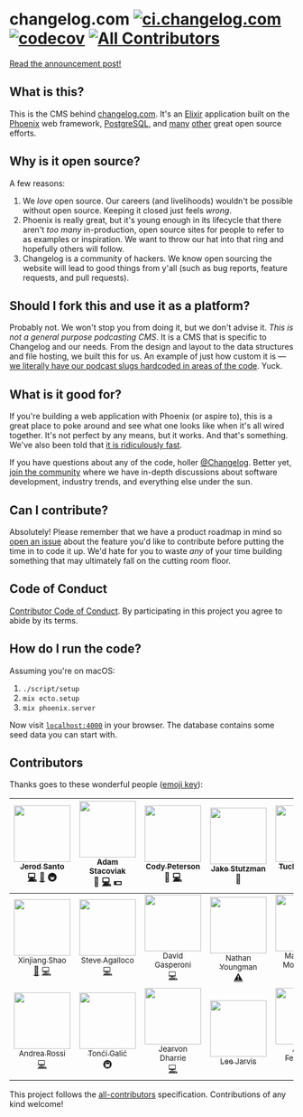 # changelog.com [![ci.changelog.com](https://ci.changelog.com/api/v1/pipelines/changelog.com/jobs/deploy/badge)](https://ci.changelog.com/teams/main/pipelines/changelog.com/jobs/deploy) [![codecov](https://codecov.io/gh/thechangelog/changelog.com/branch/master/graph/badge.svg)](https://codecov.io/gh/thechangelog/changelog.com) [![All Contributors](https://img.shields.io/badge/all_contributors-19-orange.svg?style=flat-square)](#contributors)

[Read the announcement post!](https://changelog.com/posts/changelog-is-open-source)

## What is this?

This is the CMS behind [changelog.com](https://changelog.com). It's an [Elixir](http://elixir-lang.org) application built on the [Phoenix](http://www.phoenixframework.org) web framework, [PostgreSQL](https://www.postgresql.org), and [many](https://github.com/thechangelog/changelog.com/blob/master/mix.exs#L33) [other](https://github.com/thechangelog/changelog.com/blob/master/package.json) great open source efforts.

## Why is it open source?

A few reasons:

1. We _love_ open source. Our careers (and livelihoods) wouldn't be possible without open source. Keeping it closed just feels _wrong_.
2. Phoenix is really great, but it's young enough in its lifecycle that there aren't _too many_ in-production, open source sites for people to refer to as examples or inspiration. We want to throw our hat into that ring and hopefully others will follow.
3. Changelog is a community of hackers. We know open sourcing the website will lead to good things from y'all (such as bug reports, feature requests, and pull requests).

## Should I fork this and use it as a platform?

Probably not. We won't stop you from doing it, but we don't advise it. _This is not a general purpose podcasting CMS_. It is a CMS that is specific to Changelog and our needs. From the design and layout to the data structures and file hosting, we built this for us. An example of just how custom it is — [we literally have our podcast slugs hardcoded in areas of the code](https://github.com/thechangelog/changelog.com/blob/master/web/controllers/slack_controller.ex#L22). Yuck.

## What is it good for?

If you're building a web application with Phoenix (or aspire to), this is a great place to poke around and see what one looks like when it's all wired together. It's not perfect by any means, but it works. And that's something. We've also been told that [it is ridiculously fast](https://twitter.com/augiedb/status/788344626663096320).

If you have questions about any of the code, holler [@Changelog](https://twitter.com/changelog). Better yet, [join the community](https://changelog.com/community) where we have in-depth discussions about software development, industry trends, and everything else under the sun.

## Can I contribute?

Absolutely! Please remember that we have a product roadmap in mind so [open an issue](https://github.com/thechangelog/changelog.com/issues) about the feature you'd like to contribute before putting the time in to code it up. We'd hate for you to waste _any_ of your time building something that may ultimately fall on the cutting room floor.

## Code of Conduct

[Contributor Code of Conduct](https://changelog.com/coc). By participating in this project you agree to abide by its terms.

## How do I run the code?

Assuming you're on macOS:

  1. `./script/setup`
  2. `mix ecto.setup`
  3. `mix phoenix.server`

Now visit [`localhost:4000`](http://localhost:4000) in your browser.
The database contains some seed data you can start with.

## Contributors

Thanks goes to these wonderful people ([emoji key](https://github.com/kentcdodds/all-contributors#emoji-key)):

<!-- ALL-CONTRIBUTORS-LIST:START - Do not remove or modify this section -->
| [<img src="https://avatars3.githubusercontent.com/u/8212?v=3" width="100px;"/><br /><sub>Jerod Santo</sub>](https://jerodsanto.net)<br />[💻](https://github.com/thechangelog/changelog.com/commits?author=jerodsanto) [📖](https://github.com/thechangelog/changelog.com/commits?author=jerodsanto) 🚇 | [<img src="https://avatars2.githubusercontent.com/u/2933?v=3" width="100px;"/><br /><sub>Adam Stacoviak</sub>](https://changelog.com/)<br />🎨 [💻](https://github.com/thechangelog/changelog.com/commits?author=adamstac) 💵 | [<img src="https://avatars0.githubusercontent.com/u/378665?v=3" width="100px;"/><br /><sub>Cody Peterson</sub>](http://humanshapes.co)<br />🎨 [💻](https://github.com/thechangelog/changelog.com/commits?author=codyjames) | [<img src="https://pbs.twimg.com/profile_images/562681393130377216/9Vyehvz8.jpeg" width="100px;"/><br /><sub>Jake Stutzman</sub>](http://elevate.co)<br />🎨 | [<img src="https://avatars2.githubusercontent.com/u/7838530?v=3" width="100px;"/><br /><sub>Tucker Cowie</sub>](https://github.com/TuckerCowie)<br />[💻](https://github.com/thechangelog/changelog.com/commits?author=TuckerCowie) | [<img src="https://avatars2.githubusercontent.com/u/3342?v=3" width="100px;"/><br /><sub>Gerhard Lazu</sub>](https://github.com/gerhard)<br />🚇 [💻](https://github.com/thechangelog/changelog.com/commits?author=gerhard) | [<img src="https://avatars1.githubusercontent.com/u/886?v=3" width="100px;"/><br /><sub>Dennis Reimann</sub>](https://dennisreimann.de)<br />[💻](https://github.com/thechangelog/changelog.com/commits?author=dennisreimann) |
| :---: | :---: | :---: | :---: | :---: | :---: | :---: |
| [<img src="https://avatars3.githubusercontent.com/u/635858?v=3" width="100px;"/><br /><sub>Xinjiang Shao</sub>](https://www.xinjiangshao.com)<br />[📖](https://github.com/thechangelog/changelog.com/commits?author=soleo) [💻](https://github.com/thechangelog/changelog.com/commits?author=soleo) | [<img src="https://avatars0.githubusercontent.com/u/28044?v=3" width="100px;"/><br /><sub>Steve Agalloco</sub>](http://beforeitwasround.com)<br />[💻](https://github.com/thechangelog/changelog.com/commits?author=stve) | [<img src="https://avatars1.githubusercontent.com/u/898057?v=3" width="100px;"/><br /><sub>David Gasperoni</sub>](http://david.gasperoni.org)<br />[💻](https://github.com/thechangelog/changelog.com/commits?author=mcdado) | [<img src="https://avatars2.githubusercontent.com/u/4566?v=3" width="100px;"/><br /><sub>Nathan Youngman</sub>](https://nathany.com)<br />[⚠️](https://github.com/thechangelog/changelog.com/commits?author=nathany) | [<img src="https://avatars3.githubusercontent.com/u/43941?v=3" width="100px;"/><br /><sub>Marco Vito Moscaritolo</sub>](http://mavimo.org)<br />[💻](https://github.com/thechangelog/changelog.com/commits?author=mavimo) | [<img src="https://avatars0.githubusercontent.com/u/5904417?v=3" width="100px;"/><br /><sub>0x4e</sub>](https://github.com/fallenpeace)<br />[💻](https://github.com/thechangelog/changelog.com/commits?author=fallenpeace) | [<img src="https://avatars1.githubusercontent.com/u/8217766?v=3" width="100px;"/><br /><sub>Juan Soto</sub>](https://juansoto.me)<br />[💻](https://github.com/thechangelog/changelog.com/commits?author=sotojuan) |
| [<img src="https://avatars2.githubusercontent.com/u/1248581?v=3" width="100px;"/><br /><sub>Andrea Rossi</sub>](https://github.com/lucidstack)<br />[💻](https://github.com/thechangelog/changelog.com/commits?author=lucidstack) | [<img src="https://avatars3.githubusercontent.com/u/51889?v=3" width="100px;"/><br /><sub>Tonći Galić</sub>](http://tuxified.com)<br />🚇 | [<img src="https://avatars2.githubusercontent.com/u/321306?v=3" width="100px;"/><br /><sub>Jearvon Dharrie</sub>](http://jearvondharrie.com)<br />[💻](https://github.com/thechangelog/changelog.com/commits?author=iamjarvo) | [<img src="https://avatars2.githubusercontent.com/u/197567?v=3" width="100px;"/><br /><sub>Lee Jarvis</sub>](http://twitter.com/lee_jarvis)<br /> | [<img src="https://avatars0.githubusercontent.com/u/6601142?v=3" width="100px;"/><br /><sub>Agusti Fernandez</sub>](https://github.com/agustif)<br />[💻](https://github.com/thechangelog/changelog.com/commits?author=agustif) |
<!-- ALL-CONTRIBUTORS-LIST:END -->

This project follows the [all-contributors](https://github.com/kentcdodds/all-contributors) specification. Contributions of any kind welcome!
